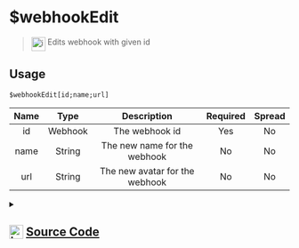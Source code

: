 # $webhookEdit
> <img align="top" src="https://upload.wikimedia.org/wikipedia/commons/thumb/e/e4/Infobox_info_icon.svg/160px-Infobox_info_icon.svg.png?20150409153300" alt="image" width="25" height="auto"> Edits webhook with given id
## Usage
```
$webhookEdit[id;name;url]
```
| Name | Type | Description | Required | Spread
| :---: | :---: | :---: | :---: | :---: |
id | Webhook | The webhook id | Yes | No
name | String | The new name for the webhook | No | No
url | String | The new avatar for the webhook | No | No
<details>
<summary>
    
## <img align="top" src="https://cdn4.iconfinder.com/data/icons/iconsimple-logotypes/512/github-512.png" alt="image" width="25" height="auto">  [Source Code](https://github.com/tryforge/ForgeScript-V2/blob/main/src/native/webhookEdit.ts)
    
</summary>
    
```ts
import { ArgType, NativeFunction, Return } from "../structures"
import noop from "../functions/noop"

export default new NativeFunction({
    name: "$webhookEdit",
    version: "1.0.0",
    description: "Edits webhook with given id",
    brackets: true,
    unwrap: true,
    args: [
        {
            name: "id",
            description: "The webhook id",
            rest: false,
            type: ArgType.Webhook,
            required: true,
        },
        {
            name: "name",
            description: "The new name for the webhook",
            rest: false,
            type: ArgType.String,
        },
        {
            name: "url",
            description: "The new avatar for the webhook",
            rest: false,
            type: ArgType.String,
        },
    ],
    async execute(_, [web, name, avatar]) {
        const edit = await web
            .edit({
                avatar: avatar || undefined,
                name: name || undefined,
            })
            .catch(noop)

        return this.success(!!edit)
    },
})

```
    
</details>